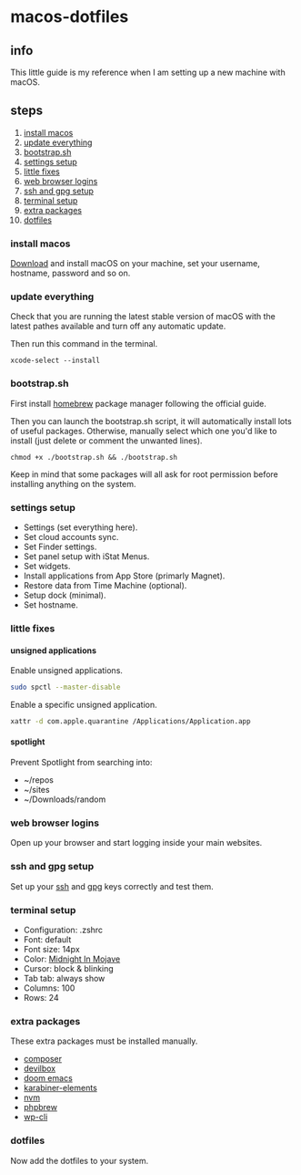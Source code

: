 # macos-dotfiles

## info

This little guide is my reference when I am setting up a new machine with macOS.

## steps

1. [install macos](#install-macos)
2. [update everything](#update-everything)
3. [bootstrap.sh](#bootstrapsh)
4. [settings setup](#settings-setup)
5. [little fixes](#little-fixes)
6. [web browser logins](#web-browser-logins)
7. [ssh and gpg setup](#ssh-and-gpg-setup)
8. [terminal setup](#terminal-setup)
9. [extra packages](#extra-packages)
10. [dotfiles](#dotfiles)

### install macos

[Download](https://dortania.github.io/OpenCore-Desktop-Guide/installer-guide/mac-install.html#downloading-macos) and install macOS on your machine, set your username, hostname, password and so on.

### update everything

Check that you are running the latest stable version of macOS with the latest pathes available and turn off any automatic update.

Then run this command in the terminal.

```shell
xcode-select --install
```

### bootstrap.sh

First install [homebrew](https://brew.sh) package manager following the official guide.

Then you can launch the bootstrap.sh script, it will automatically install lots of useful packages.
Otherwise, manually select which one you'd like to install (just delete or comment the unwanted lines).

```shell
chmod +x ./bootstrap.sh && ./bootstrap.sh
```

Keep in mind that some packages will all ask for root permission before installing anything on the system.

### settings setup

* Settings (set everything here).
* Set cloud accounts sync.
* Set Finder settings.
* Set panel setup with iStat Menus.
* Set widgets.
* Install applications from App Store (primarly Magnet).
* Restore data from Time Machine (optional).
* Setup dock (minimal).
* Set hostname.

### little fixes

#### unsigned applications

Enable unsigned applications.

```bash
sudo spctl --master-disable
```

Enable a specific unsigned application.

```bash
xattr -d com.apple.quarantine /Applications/Application.app
```

#### spotlight

Prevent Spotlight from searching into:
* ~/repos
* ~/sites
* ~/Downloads/random

### web browser logins

Open up your browser and start logging inside your main websites.

### ssh and gpg setup

Set up your [ssh](https://gist.github.com/ailequal/b74811385f4047b34ad590d138c9ffcf) and [gpg](https://gist.github.com/ailequal/fc9b12cb35f119dcdc1a2f4406bf8b54) keys correctly and test them.

### terminal setup

* Configuration: .zshrc
* Font: default
* Font size: 14px
* Color: [Midnight In Mojave](https://github.com/mbadolato/iTerm2-Color-Schemes)
* Cursor: block & blinking
* Tab tab: always show
* Columns: 100
* Rows: 24

### extra packages

These extra packages must be installed manually.

* [composer](https://getcomposer.org)
* [devilbox](https://github.com/cytopia/devilbox)
* [doom emacs](https://github.com/doomemacs/doomemacs)
* [karabiner-elements](https://karabiner-elements.pqrs.org)
* [nvm](https://github.com/nvm-sh/nvm)
* [phpbrew](https://github.com/phpbrew/phpbrew)
* [wp-cli](https://github.com/wp-cli/wp-cli)

### dotfiles

Now add the dotfiles to your system.
